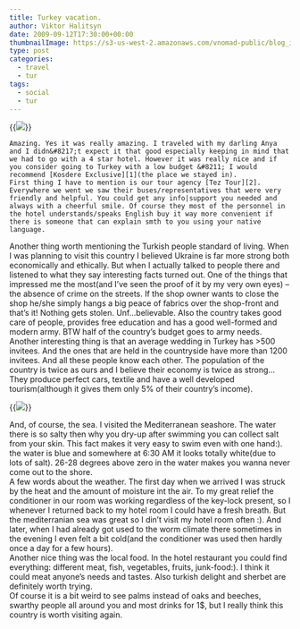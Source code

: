```yaml
---
title: Turkey vacation.
author: Viktor Halitsyn
date: 2009-09-12T17:30:00+00:00
thumbnailImage: https://s3-us-west-2.amazonaws.com/vnomad-public/blog_infra/2009/09/DSC03294.jpg
type: post
categories:
  - travel
  - tur
tags:
  - social
  - tur
---
```

<div style="clear: both; text-align: center;">
</div>

 {{<image classes="fancybox left" src="https://s3-us-west-2.amazonaws.com/vnomad-public/blog_infra/2009/09/DSC03294.jpg" thumbnail-width="300px" thumbnail-height="300px">}}


    Amazing. Yes it was really amazing. I traveled with my darling Anya and I didn&#8217;t expect it that good especially keeping in mind that we had to go with a 4 star hotel. However it was really nice and if you consider going to Turkey with a low budget &#8211; I would recommend [Kosdere Exclusive][1](the place we stayed in).  
    First thing I have to mention is our tour agency [Tez Tour][2]. Everywhere we went we saw their buses/representatives that were very friendly and helpful. You could get any info|support you needed and always with a cheerful smile. Of course they most of the personnel in the hotel understands/speaks English buy it way more convenient if there is someone that can explain smth to you using your native language.  
   Another thing worth mentioning the Turkish people standard of living. When I was planning to visit this country I believed Ukraine is far more strong both economically and ethically. But when I actually talked to people there and listened to what they say interesting facts turned out. One of the things that impressed me the most(and I&#8217;ve seen the proof of it by my very own eyes) &#8211; the absence of crime on the streets. If the shop owner wants to close the shop he/she simply hangs a big peace of fabrics over the shop-front and that&#8217;s it! Nothing gets stolen. Unf&#8230;believable. Also the country takes good care of people, provides free education and has a good well-formed and modern army. BTW half of the country&#8217;s budget goes to army needs. Another interesting thing is that an average wedding in Turkey has >500 invitees. And the ones that are held in the countryside have more than 1200 invitees. And all these people know each other. The population of the country is twice as ours and I believe their economy is twice as strong&#8230; They produce perfect cars, textile and have a well developed tourism(although it gives them only 5% of their country&#8217;s income). 

 {{<image classes="fancybox center clear" src="https://s3-us-west-2.amazonaws.com/vnomad-public/blog_infra/2009/09/DSC03126.jpg" >}}

   And, of course, the sea. I visited the Mediterranean seashore. The water there is so salty then why you dry-up after swimming you can collect salt from your skin. This fact makes it very easy to swim even with one hand:). the water is blue and somewhere at 6:30 AM it looks totally white(due to lots of salt). 26-28 degrees above zero in the water makes you wanna never come out to the shore.  
   A few words about the weather. The first day when we arrived I was struck by the heat and the amount of moisture int the air. To my great relief the conditioner in our room was working regardless of the key-lock present, so I whenever I returned back to my hotel room I could have a fresh breath. But the mediterranian sea was great so I din&#8217;t visit my hotel room often :). And later, when I had already got used to the worm climate there sometimes in the evening I even felt a bit cold(and the conditioner was used then hardly once a day for a few hours).  
   Another  nice thing was the local food. In the hotel restaurant you could find everything: different meat, fish, vegetables, fruits, junk-food:). I think it could meat anyone&#8217;s needs and tastes. Also turkish delight and sherbet are definitely worth trying.  
   Of course it is a bit weird to see palms instead of oaks and beeches, swarthy people all around you and most drinks for 1$, but I really think this country is worth visiting again.

 [1]: http://www.kosdere.com/
 [2]: http://www.teztour.com/